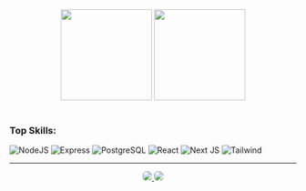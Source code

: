 <div align="center">
    <img height="160em" 
    src="https://github-readme-stats.vercel.app/api?username=Pedro-Arruda&show_icons=true&theme=github_dark&include_all_commits=true" />
    <img height="160em" 
    src="https://github-readme-stats.vercel.app/api/top-langs/?username=Pedro-Arruda&layout=compact&langs_count=7&theme=github_dark"/>
</div>

<br>

### Top Skills:

![NodeJS](https://img.shields.io/badge/node.js-6DA55F?style=for-the-badge&logo=node.js&logoColor=white) ![Express](https://img.shields.io/badge/express.js-%23404d59.svg?style=for-the-badge&logo=express&logoColor=%2361DAFB) ![PostgreSQL](https://img.shields.io/badge/PostgreSQL-000?style=for-the-badge&logo=postgresql) ![React](https://img.shields.io/badge/React-20232A?style=for-the-badge&logo=react&logoColor=61DAFB) ![Next JS](https://img.shields.io/badge/Next-black?style=for-the-badge&logo=next.js&logoColor=white) ![Tailwind](https://img.shields.io/badge/tailwindcss-%2338B2AC.svg?style=for-the-badge&logo=tailwind-css&logoColor=white)

<hr />

<div align="center" >
    <a href="mailto:arruda.pedro014@gmail.com" 
    target="_blank">
        <img style="border-radius: 5px"
        src="https://img.shields.io/badge/Gmail-%23333?style=for-the-badge&logo=gmail&logoColor=white"/>
    </a>
    <a href="https://www.linkedin.com/in/pedro-scucuglia-arruda/" 
    target="_blank">
        <img style="border-radius: 5px"
        src="https://img.shields.io/badge/LinkedIn-0077B5?style=for-the-badge&logo=linkedin&logoColor=white"/>
    </a>

<!-- [![Portfolio](https://img.shields.io/badge/Portfolio-FF5722?style=for-the-badge&logo=todoist&logoColor=white)](https://seulink.com) -->

</div>
